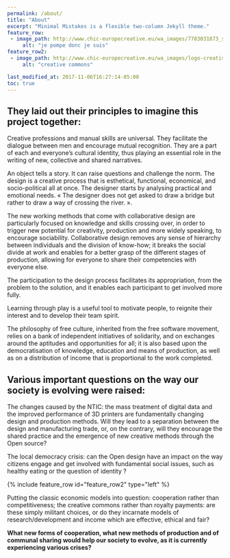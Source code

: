 ```yaml
---
permalink: /about/
title: "About"
excerpt: "Minimal Mistakes is a flexible two-column Jekyll theme."
feature_row:
 - image_path: http://www.chic-europecreative.eu/wa_images/7783031873_shadok04-03.gif
     alt: "je pompe donc je suis"
feature_row2:
 - image_path: http://www.chic-europecreative.eu/wa_images/logo-creative-commons.png
     alt: "creative commons"

last_modified_at: 2017-11-06T16:27:14-05:00
toc: true
---
```


## They laid out their principles to imagine this project together:
Creative professions and manual skills are universal. They facilitate the dialogue between men and encourage mutual recognition.  They are a part of each and everyone’s cultural identity, thus playing an essential role in the writing of new, collective and shared narratives.  

An object tells a story. It can raise questions and challenge the norm. The design is a creative process that is esthetical, functional, economical, and socio-political all at once. The designer starts by analysing practical and emotional needs.  « The designer does not get asked to draw a bridge but rather to draw a way of crossing the river. ».

The new working methods that come with collaborative design are particularly focused on knowledge and skills crossing over, in order to trigger new potential for creativity, production and more widely speaking, to encourage sociability. Collaborative design removes any sense of hierarchy between individuals and the division of know-how; it breaks the social divide at work and enables for a better grasp of the different stages of production, allowing for everyone to share their competencies with everyone else. 

The participation to the design process facilitates its appropriation, from the problem to the solution, and it enables each participant to get involved more fully.  

Learning through play is a useful tool to motivate people, to reignite their interest and to develop their team spirit. 

The philosophy of free culture, inherited from the free software movement, relies on a bank of independent initiatives of solidarity, and on exchanges around the aptitudes and opportunities for all; it is also based upon the democratisation of knowledge, education and means of production, as well as on a distribution of income that is proportional to the work completed.

## Various important questions on the way our society is evolving were raised: 

The changes caused by the NTIC: the mass treatment of digital data and the improved performance of 3D printers are fundamentally changing design and production methods. Will they lead to a separation between the design and manufacturing trade, or, on the contrary, will they encourage the shared practice and the emergence of new creative methods through the Open source?

The local democracy crisis: can the Open design have an impact on the way citizens engage and get involved with fundamental social issues, such as healthy eating or the question of identity ?

{% include feature_row id="feature_row2" type="left" %}

Putting the classic economic models into question: cooperation rather than competitiveness; the creative commons rather than royalty payments: are these simply militant choices, or do they incarnate models of research/development and income which are effective, ethical and fair?

**What new forms of cooperation, what new methods of production and of communal sharing would help our society to evolve, as it is currently experiencing various crises?**
